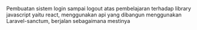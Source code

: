 Pembuatan sistem login sampai logout atas pembelajaran terhadap library javascript yaitu react, menggunakan api yang dibangun menggunakan Laravel-sanctum, berjalan sebagaimana mestinya
